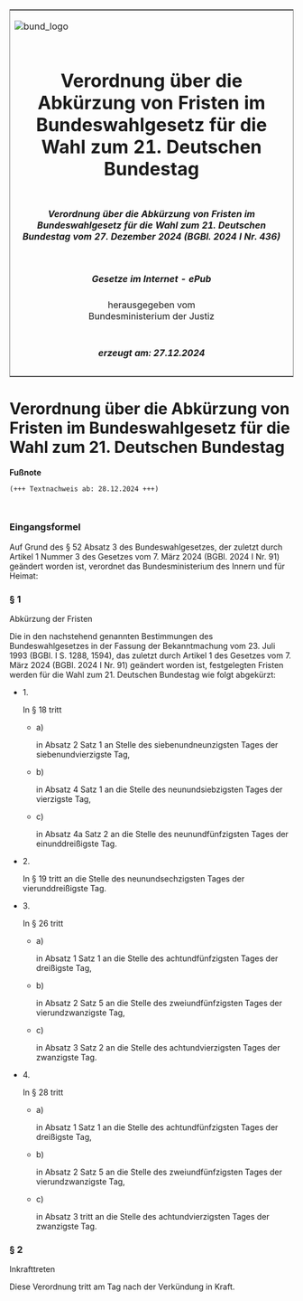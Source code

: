 <span id="DECKBLATT.html"></span>

<table border="0" frame="border" width="100%">

<tr valign="top">

<td align="left">

![bund\_logo](BfJ_2021_Web_de_de.gif)

</td>

<td align="right">

 

</td>

</tr>

<tr align="center" valign="middle">

<td colspan="2">

# Verordnung über die Abkürzung von Fristen im Bundeswahlgesetz für die Wahl zum 21. Deutschen Bundestag

</td>

</tr>

<tr align="center" valign="middle">

<td colspan="2">

##### Verordnung über die Abkürzung von Fristen im Bundeswahlgesetz für die Wahl zum 21. Deutschen Bundestag vom 27. Dezember 2024 (BGBl. 2024 I Nr. 436)

</td>

</tr>

<tr align="center" valign="middle">

<td colspan="2">

  
  

##### Gesetze im Internet - ePub  
  
herausgegeben vom  
Bundesministerium der Justiz

</td>

</tr>

<tr align="center" valign="bottom">

<td colspan="2">

  
  

##### erzeugt am: 27.12.2024

</td>

</tr>

</table>

<span id="BJNR1B40A0024.html"></span>

# Verordnung über die Abkürzung von Fristen im Bundeswahlgesetz für die Wahl zum 21. Deutschen Bundestag

<div>

  
**Fußnote**

<div class="jnhtml">

<div>

<div class="jurAbsatz">

  

``` 
(+++ Textnachweis ab: 28.12.2024 +++)

 
```

</div>

</div>

</div>

</div>

<span id="BJNR1B40A0024BJNE000100000.html"></span>

### Eingangsformel  

<div>

<div class="jnhtml">

<div>

<div class="jurAbsatz">

Auf Grund des § 52 Absatz 3 des Bundeswahlgesetzes, der zuletzt durch
Artikel 1 Nummer 3 des Gesetzes vom 7. März 2024 (BGBl. 2024 I Nr. 91)
geändert worden ist, verordnet das Bundesministerium des Innern und für
Heimat:

</div>

</div>

</div>

</div>

<span id="BJNR1B40A0024BJNE000200000.html"></span>

### § 1  
Abkürzung der Fristen

<div>

<div class="jnhtml">

<div>

<div class="jurAbsatz">

Die in den nachstehend genannten Bestimmungen des Bundeswahlgesetzes in
der Fassung der Bekanntmachung vom 23. Juli 1993 (BGBl. I S. 1288,
1594), das zuletzt durch Artikel 1 des Gesetzes vom 7. März 2024 (BGBl.
2024 I Nr. 91) geändert worden ist, festgelegten Fristen werden für die
Wahl zum 21. Deutschen Bundestag wie folgt abgekürzt:

  - 1\.
    
    <div>
    
    In § 18 tritt
    
      - a)
        
        <div>
        
        in Absatz 2 Satz 1 an Stelle des siebenundneunzigsten Tages der
        siebenundvierzigste Tag,
        
        </div>
    
      - b)
        
        <div>
        
        in Absatz 4 Satz 1 an die Stelle des neunundsiebzigsten Tages
        der vierzigste Tag,
        
        </div>
    
      - c)
        
        <div>
        
        in Absatz 4a Satz 2 an die Stelle des neunundfünfzigsten Tages
        der einunddreißigste Tag.
        
        </div>
    
    </div>

  - 2\.
    
    <div>
    
    In § 19 tritt an die Stelle des neunundsechzigsten Tages der
    vierunddreißigste Tag.
    
    </div>

  - 3\.
    
    <div>
    
    In § 26 tritt
    
      - a)
        
        <div>
        
        in Absatz 1 Satz 1 an die Stelle des achtundfünfzigsten Tages
        der dreißigste Tag,
        
        </div>
    
      - b)
        
        <div>
        
        in Absatz 2 Satz 5 an die Stelle des zweiundfünfzigsten Tages
        der vierundzwanzigste Tag,
        
        </div>
    
      - c)
        
        <div>
        
        in Absatz 3 Satz 2 an die Stelle des achtundvierzigsten Tages
        der zwanzigste Tag.
        
        </div>
    
    </div>

  - 4\.
    
    <div>
    
    In § 28 tritt
    
      - a)
        
        <div>
        
        in Absatz 1 Satz 1 an die Stelle des achtundfünfzigsten Tages
        der dreißigste Tag,
        
        </div>
    
      - b)
        
        <div>
        
        in Absatz 2 Satz 5 an die Stelle des zweiundfünfzigsten Tages
        der vierundzwanzigste Tag,
        
        </div>
    
      - c)
        
        <div>
        
        in Absatz 3 tritt an die Stelle des achtundvierzigsten Tages der
        zwanzigste Tag.
        
        </div>
    
    </div>

</div>

</div>

</div>

</div>

<span id="BJNR1B40A0024BJNE000300000.html"></span>

### § 2  
Inkrafttreten

<div>

<div class="jnhtml">

<div>

<div class="jurAbsatz">

Diese Verordnung tritt am Tag nach der Verkündung in Kraft.

</div>

</div>

</div>

</div>
